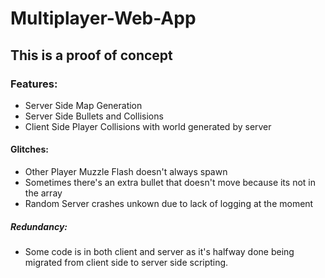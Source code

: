 # Multiplayer-Web-App
## This is a proof of concept
### Features:
* Server Side Map Generation 
* Server Side Bullets and Collisions
* Client Side Player Collisions with world generated by server
#### Glitches:
* Other Player Muzzle Flash doesn't always spawn
* Sometimes there's an extra bullet that doesn't move because its not in the array
* Random Server crashes unkown due to lack of logging at the moment
##### Redundancy:
* Some code is in both client and server as it's halfway done being migrated from client side to server side scripting.
